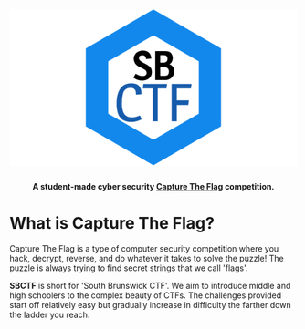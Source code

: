 <h1 align="center">
	<br>
	<img src="https://raw.githubusercontent.com/DaleNaci/SBCTF/master/images/logo.png" alt="SBCTF">
	<br>
</h1>

<h4 align="center">A student-made cyber security <a href="https://en.wikipedia.org/wiki/Capture_the_flag#Computer_security" target="_blank">Capture The Flag</a> competition.</h4>

<h1>What is Capture The Flag?</h1>

<p>Capture The Flag is a type of computer security competition where you hack, decrypt, reverse, and do whatever it takes to solve the puzzle! The puzzle is always trying to find secret strings that we call 'flags'.</p>

<p><b>SBCTF</b> is short for 'South Brunswick CTF'. We aim to introduce middle and high schoolers to the complex beauty of CTFs. The challenges provided start off relatively easy but gradually increase in difficulty the farther down the ladder you reach.</p>